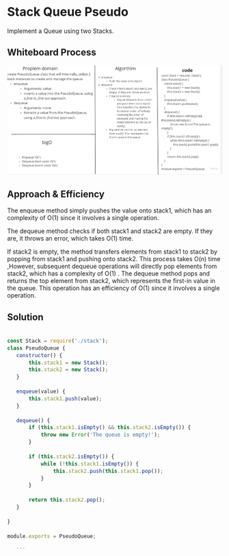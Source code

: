 # Stack Queue Pseudo
Implement a Queue using two Stacks.

## Whiteboard Process
![white board](./whitebord.jpg)

## Approach & Efficiency
The enqueue method simply pushes the value onto stack1, which has an complexity  of O(1) since it involves a single operation.

The dequeue method checks if both stack1 and stack2 are empty. If they are, it throws an error, which takes O(1) time.

If stack2 is empty, the method transfers elements from stack1 to stack2 by popping from stack1 and pushing onto stack2. This process takes O(n) time ,However, subsequent dequeue operations will directly pop elements from stack2, which has a complexity of O(1) .
The dequeue method pops and returns the top element from stack2, which represents the first-in value in the queue. This operation has an efficiency of O(1) since it involves a single operation.

## Solution
 ```javascript

const Stack = require('./stack');
class PseudoQueue {
    constructor() {
        this.stack1 = new Stack();
        this.stack2 = new Stack();
    }

    enqueue(value) {
        this.stack1.push(value);
    }

    dequeue() {
        if (this.stack1.isEmpty() && this.stack2.isEmpty()) {
            throw new Error('The queue is empty!');
        }

        if (this.stack2.isEmpty()) {
            while (!this.stack1.isEmpty()) {
                this.stack2.push(this.stack1.pop());
            }
        }

        return this.stack2.pop();
    }
    
}

module.exports = PseudoQueue;

    ```